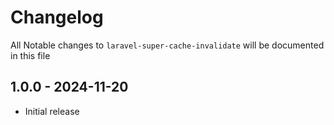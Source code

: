 # Changelog

All Notable changes to `laravel-super-cache-invalidate` will be documented in this file


## 1.0.0 - 2024-11-20

- Initial release
